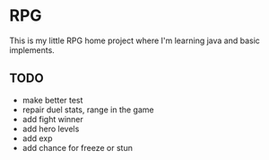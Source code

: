 # RPG
This is my little RPG home project where I'm learning java and basic implements.

## TODO
- make better test
- repair duel stats, range in the game
- add fight winner
- add hero levels
- add exp
- add chance for freeze or stun